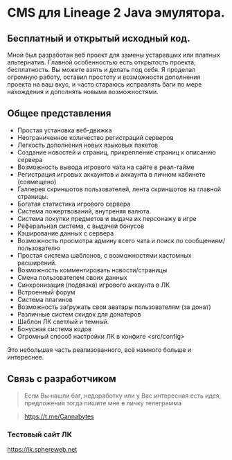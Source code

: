 # CMS для Lineage 2 Java эмулятора.
## Бесплатный и открытый исходный код.

Мной был разработан веб проект для замены устаревших или платных альтернатив.
Главной особенностью есть открытость проекта, бесплатность. Вы можете взять и делать под себя. Я проделал огромную работу, оставил простоту и возможности дополнения проекта на ваш вкус, и часто стараюсь исправлять баги по мере нахождения и дополнять новыми возможностями.

## Общее представления 
- Простая установка веб-движка
- Неограниченное количество регистраций серверов
- Легкость дополнения новых языковых пакетов
- Создание новостей и страниц, прикрепление страниц к описанию сервера
- Возможность вывода игрового чата на сайте в реал-тайме
- Регистрация игровых аккаунтов и аккаунта в личном кабинете (совмещено)
- Галлерея скриншотов пользователей, лента скриншотов на главной страницы.
- Богатая статистика игрового сервера
- Система пожертвований, внутреняя валюта.
- Система покупки предметов и выдача их персонажу в игре
- Реферальная система, с выдачей бонусов
- Кэширование данных с сервера
- Возможность просмотра админу всего чата и поиск по сообщениям/пользователю
- Простая система шаблонов, с возможностями кастомных расширений.
- Возможность комментировать новости/страницы
- Смена пользователем своих данных
- Синхронизация (подвязка) игрового аккаунта в ЛК
- Встроенный форум
- Система плагинов
- Возможность загружать свои аватары пользователям (за донат)
- Различные систем скидок для донатеров
- Шаблон ЛК светлый и темный.
- Бонусная система кодов
- Огромный способ настройки ЛК в конфиге <src/config>

Это небольшая часть реализованного, всё намного больше и интереснее.


## Связь с разработчиком
> Если Вы нашли баг, недоработку или у Вас интересная есть идея, предложения тогда пишите мне в личку телеграмма

> https://t.me/Cannabytes 


### Тестовый сайт ЛК
https://lk.sphereweb.net


